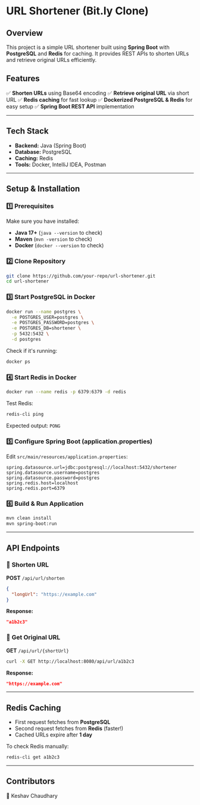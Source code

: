 # URL Shortener (Bit.ly Clone)

## Overview
This project is a simple URL shortener built using **Spring Boot** with **PostgreSQL** and **Redis** for caching. It provides REST APIs to shorten URLs and retrieve original URLs efficiently.

## Features
✅ **Shorten URLs** using Base64 encoding
✅ **Retrieve original URL** via short URL
✅ **Redis caching** for fast lookup
✅ **Dockerized PostgreSQL & Redis** for easy setup
✅ **Spring Boot REST API** implementation

---
## Tech Stack
- **Backend:** Java (Spring Boot)
- **Database:** PostgreSQL
- **Caching:** Redis
- **Tools:** Docker, IntelliJ IDEA, Postman

---
## Setup & Installation

### 1️⃣ Prerequisites
Make sure you have installed:
- **Java 17+** (`java --version` to check)
- **Maven** (`mvn -version` to check)
- **Docker** (`docker --version` to check)

### 2️⃣ Clone Repository
```sh
git clone https://github.com/your-repo/url-shortener.git
cd url-shortener
```

### 3️⃣ Start PostgreSQL in Docker
```sh
docker run --name postgres \
  -e POSTGRES_USER=postgres \
  -e POSTGRES_PASSWORD=postgres \
  -e POSTGRES_DB=shortener \
  -p 5432:5432 \
  -d postgres
```
Check if it's running:
```sh
docker ps
```

### 4️⃣ Start Redis in Docker
```sh
docker run --name redis -p 6379:6379 -d redis
```
Test Redis:
```sh
redis-cli ping
```
Expected output: `PONG`

### 5️⃣ Configure Spring Boot (application.properties)
Edit `src/main/resources/application.properties`:
```
spring.datasource.url=jdbc:postgresql://localhost:5432/shortener
spring.datasource.username=postgres
spring.datasource.password=postgres
spring.redis.host=localhost
spring.redis.port=6379
```

### 6️⃣ Build & Run Application
```sh
mvn clean install
mvn spring-boot:run
```

---
## API Endpoints

### 🔹 **Shorten URL**
**POST** `/api/url/shorten`
```json
{
  "longUrl": "https://example.com"
}
```
**Response:**
```json
"a1b2c3"
```

### 🔹 **Get Original URL**
**GET** `/api/url/{shortUrl}`
```sh
curl -X GET http://localhost:8080/api/url/a1b2c3
```
**Response:**
```json
"https://example.com"
```

---
## Redis Caching
- First request fetches from **PostgreSQL**
- Second request fetches from **Redis** (faster!)
- Cached URLs expire after **1 day**

To check Redis manually:
```sh
redis-cli get a1b2c3
```

---
## Contributors
👤 Keshav Chaudhary

